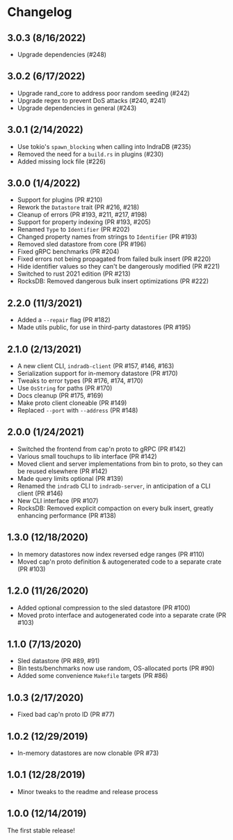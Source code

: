 # Changelog

## 3.0.3 (8/16/2022)

* Upgrade dependencies (#248)

## 3.0.2 (6/17/2022)

* Upgrade rand_core to address poor random seeding (#242)
* Upgrade regex to prevent DoS attacks (#240, #241)
* Upgrade dependencies in general (#243)

## 3.0.1 (2/14/2022)

* Use tokio's `spawn_blocking` when calling into IndraDB (#235)
* Removed the need for a `build.rs` in plugins (#230)
* Added missing lock file (#226)

## 3.0.0 (1/4/2022)

* Support for plugins (PR #210)
* Rework the `Datastore` trait (PR #216, #218)
* Cleanup of errors (PR #193, #211, #217, #198)
* Support for property indexing (PR #193, #205)
* Renamed `Type` to `Identifier` (PR #202)
* Changed property names from strings to `Identifier` (PR #193)
* Removed sled datastore from core (PR #196)
* Fixed gRPC benchmarks (PR #204)
* Fixed errors not being propagated from failed bulk insert (PR #220)
* Hide identifier values so they can't be dangerously modified (PR #221)
* Switched to rust 2021 edition (PR #213)
* RocksDB: Removed dangerous bulk insert optimizations (PR #222)

## 2.2.0 (11/3/2021)

* Added a `--repair` flag (PR #182)
* Made utils public, for use in third-party datastores (PR #195)

## 2.1.0 (2/13/2021)

* A new client CLI, `indradb-client` (PR #157, #146, #163)
* Serialization support for in-memory datastore (PR #170)
* Tweaks to error types (PR #176, #174, #170)
* Use `OsString` for paths (PR #170)
* Docs cleanup (PR #175, #169)
* Make proto client cloneable (PR #149)
* Replaced `--port` with `--address` (PR #148)

## 2.0.0 (1/24/2021)

* Switched the frontend from cap'n proto to gRPC (PR #142)
* Various small touchups to lib interface (PR #142)
* Moved client and server implementations from bin to proto, so they can be reused elsewhere (PR #142)
* Made query limits optional (PR #139)
* Renamed the `indradb` CLI to `indradb-server`, in anticipation of a CLI client (PR #146)
* New CLI interface (PR #107)
* RocksDB: Removed explicit compaction on every bulk insert, greatly enhancing performance (PR #138)

## 1.3.0 (12/18/2020)

* In memory datastores now index reversed edge ranges (PR #110)
* Moved cap'n proto definition & autogenerated code to a separate crate (PR #103)

## 1.2.0 (11/26/2020)

* Added optional compression to the sled datastore (PR #100)
* Moved proto interface and autogenerated code into a separate crate (PR #103)

## 1.1.0 (7/13/2020)

* Sled datastore (PR #89, #91)
* Bin tests/benchmarks now use random, OS-allocated ports (PR #90)
* Added some convenience `Makefile` targets (PR #86)

## 1.0.3 (2/17/2020)

* Fixed bad cap'n proto ID (PR #77)

## 1.0.2 (12/29/2019)

* In-memory datastores are now clonable (PR #73)

## 1.0.1 (12/28/2019)

* Minor tweaks to the readme and release process

## 1.0.0 (12/14/2019)

The first stable release!
